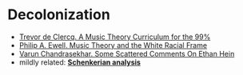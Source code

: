 # Decolonization

- [Trevor de Clercq. A Music Theory Curriculum for the 99%](https://engagingstudentsmusic.org/index.php/engagingstudents/article/view/7359/5713)
- [Philip A. Ewell. Music Theory and the White Racial Frame](https://mtosmt.org/issues/mto.20.26.2/mto.20.26.2.ewell.html)
- [Varun Chandrasekhar. Some Scattered Comments On Ethan Hein](https://cvarun7.wixsite.com/website/post/some-scattered-comments-on-ethan-hein)
- mildly related: [**Schenkerian analysis**](schenkerian_analysis.md)
